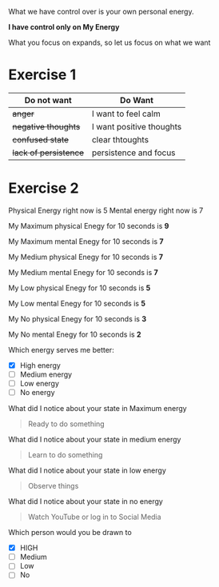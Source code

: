 What we have control over is your own personal energy.

**I have control only on My Energy**

What you focus on expands, so let us focus on what we want

# Exercise 1
| Do not want       | Do Want |
| -------------------| ----|
| ~~anger~~             | I want to feel calm |
| ~~negative thoughts~~ | I want positive thoughts |
| ~~confused state~~ | clear thtoughts |
| ~~lack of persistence~~ | persistence and focus |

# Exercise 2
Physical Energy right now is 5
Mental energy right now is 7

My Maximum physical Enegy for 10 seconds is **9**


My Maximum mental Enegy for 10 seconds is  **7**


My Medium physical Enegy for 10 seconds is **7**

My Medium mental Enegy for 10 seconds is  **7**


My Low physical Enegy for 10 seconds is **5**

My Low mental Enegy for 10 seconds is  **5**


My No physical Enegy for 10 seconds is **3**

My No mental Enegy for 10 seconds is  **2**


Which energy serves me better:
* [x] High energy
* [ ] Medium energy
* [ ] Low energy
* [ ] No energy

What did I notice about your state in Maximum energy
> Ready to do something

What did I notice about your state in medium energy
> Learn to do something

What did I notice about your state in low energy
> Observe things

What did I notice about your state in no  energy
> Watch YouTube or log in to Social Media

Which person would you be drawn to
* [x] HIGH
* [ ] Medium
* [ ]  Low
* [ ] No
